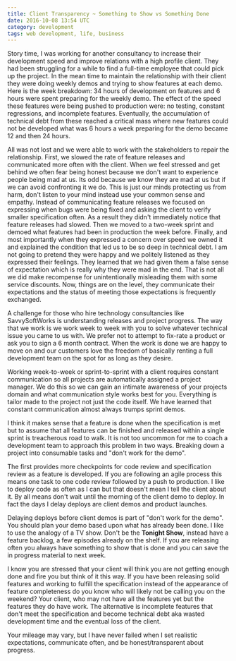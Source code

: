 ```yaml
---
title: Client Transparency ~ Something to Show vs Something Done
date: 2016-10-08 13:54 UTC
category: development
tags: web development, life, business
---
```


Story time, I was working for another consultancy to increase their development speed and improve relations with a high profile client. They had been struggling for a while to find a full-time employee that could pick up the project. In the mean time to maintain the relationship with their client they were doing weekly demos and trying to show features at each demo. Here is the week breakdown: 34 hours of development on features and 6 hours were spent preparing for the weekly demo. The effect of the speed these features were being pushed to production were: no testing, constant regressions, and incomplete features. Eventually, the accumulation of technical debt from these reached a critical mass where new features could not be developed what was 6 hours a week preparing for the demo became 12 and then 24 hours.

All was not lost and we were able to work with the stakeholders to repair the relationship. First, we slowed the rate of feature releases and communicated more often with the client. When we feel stressed and get behind we often fear being honest because we don't want to experience people being mad at us. Its odd because we know they are mad at us but if we can avoid confronting it we do. This is just our minds protecting us from harm, don't listen to your mind instead use your common sense and empathy. Instead of communicating feature releases we focused on expressing when bugs were being fixed and asking the client to verify smaller specification often. As a result they didn't immediately notice that feature releases had slowed. Then we moved to a two-week sprint and demoed what features had been in production the week before. Finally, and most importantly when they expressed a concern over speed we owned it and explained the condition that led us to be so deep in technical debt. I am not going to pretend they were happy and we politely listened as they expressed their feelings. They learned that we had given them a false sense of expectation which is really why they were mad in the end. That is not all we did make recompense for unintentionally misleading them with some service discounts. Now, things are on the level, they communicate their expectations and the status of meeting those expectations is frequently exchanged.

A challenge for those who hire technology consultancies like SavvySoftWorks is understanding releases and project progress. The way that we work is we work week to week with you to solve whatever technical issue you came to us with. We prefer not to attempt to fix-rate a product or ask you to sign a 6 month contract. When the work is done we are happy to move on and our customers love the freedom of basically renting a full development team on the spot for as long as they desire.

Working week-to-week or sprint-to-sprint with a client requires constant communication so all projects are automatically assigned a project manager. We do this so we can gain an intimate awareness of your projects domain and what communication style works best for you. Everything is tailor made to the project not just the code itself. We have learned that constant communication almost always trumps sprint demos.

I think it makes sense that a feature is done when the specification is met but to assume that all features can be finished and released within a single sprint is treacherous road to walk. It is not too uncommon for me to coach a development team to approach this problem in two ways. Breaking down a project into consumable tasks and "don't work for the demo".

The first provides more checkpoints for code review and specification review as a feature is developed. If you are following an agile process this means one task to one code review followed by a push to production. I like to deploy code as often as I can but that doesn't mean I tell the client about it. By all means don't wait until the morning of the client demo to deploy. In fact the days I delay deploys are client demos and product launches.

Delaying deploys before client demos is part of "don't work for the demo". You should plan your demo based upon what has already been done. I like to use the analogy of a TV show. Don't be the __Tonight Show__, instead have a feature backlog, a few episodes already on the shelf. If you are releasing often you always have something to show that is done and you can save the in progress material to next week.

I know you are stressed that your client will think you are not getting enough done and fire you but think of it this way. If you have been releasing solid features and working to fulfill the specification instead of the appearance of feature completeness do you know who will likely not be calling you on the weekend? Your client, who may not have all the features yet but the features they do have work. The alternative is incomplete features that don't meet the specification and become technical debt aka wasted development time and the eventual loss of the client.

Your mileage may vary, but I have never failed when I set realistic expectations, communicate often, and be honest/transparent about progress.
